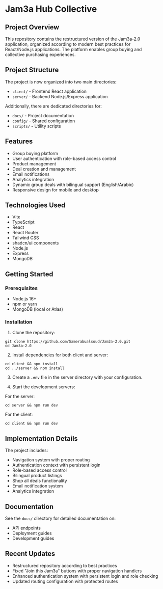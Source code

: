 # Jam3a Hub Collective

## Project Overview

This repository contains the restructured version of the Jam3a-2.0 application, organized according to modern best practices for React/Node.js applications. The platform enables group buying and collective purchasing experiences.

## Project Structure

The project is now organized into two main directories:

- `client/` - Frontend React application
- `server/` - Backend Node.js/Express application

Additionally, there are dedicated directories for:

- `docs/` - Project documentation
- `config/` - Shared configuration
- `scripts/` - Utility scripts

## Features

- Group buying platform
- User authentication with role-based access control
- Product management
- Deal creation and management
- Email notifications
- Analytics integration
- Dynamic group deals with bilingual support (English/Arabic)
- Responsive design for mobile and desktop

## Technologies Used

- Vite
- TypeScript
- React
- React Router
- Tailwind CSS
- shadcn/ui components
- Node.js
- Express
- MongoDB

## Getting Started

### Prerequisites

- Node.js 16+
- npm or yarn
- MongoDB (local or Atlas)

### Installation

1. Clone the repository:
```
git clone https://github.com/Samerabualsoud/Jam3a-2.0.git
cd Jam3a-2.0
```

2. Install dependencies for both client and server:
```
cd client && npm install
cd ../server && npm install
```

3. Create a `.env` file in the server directory with your configuration.

4. Start the development servers:

For the server:
```
cd server && npm run dev
```

For the client:
```
cd client && npm run dev
```

## Implementation Details

The project includes:

- Navigation system with proper routing
- Authentication context with persistent login
- Role-based access control
- Bilingual product listings
- Shop all deals functionality
- Email notification system
- Analytics integration

## Documentation

See the `docs/` directory for detailed documentation on:

- API endpoints
- Deployment guides
- Development guides

## Recent Updates

- Restructured repository according to best practices
- Fixed "Join this Jam3a" buttons with proper navigation handlers
- Enhanced authentication system with persistent login and role checking
- Updated routing configuration with protected routes
